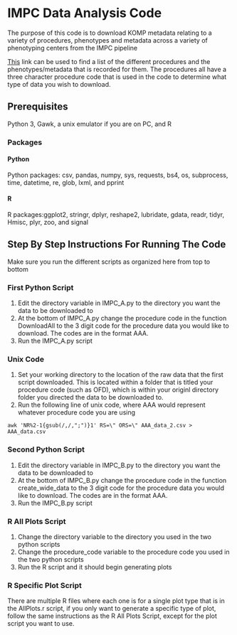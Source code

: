 # IMPC Data Analysis Code
The purpose of this code is to download KOMP metadata relating to a variety of procedures, phenotypes and metadata across a variety of phenotyping centers from the IMPC pipeline

[This](http://www.mousephenotype.org/impress/procedures/7) link can be used to find a list of the different procedures and the phenotypes/metadata that is recorded for them. The procedures all have a three character procedure code that is used in the code to determine what type of data you wish to download.


## Prerequisites 
Python 3,
Gawk, 
a unix emulator if you are on PC, and
R

### Packages

#### Python
Python packages: csv, pandas, numpy, sys, requests, bs4, os, subprocess, time, datetime, re, glob, lxml, and pprint

#### R
R packages:ggplot2, stringr, dplyr, reshape2, lubridate, gdata, readr, tidyr, Hmisc, plyr, zoo, and signal

## Step By Step Instructions For Running The Code

Make sure you run the different scripts as organized here from top to bottom

### First Python Script
1. Edit the directory variable in IMPC_A.py to the directory you want the data to be downloaded to
2. At the bottom of IMPC_A.py change the procedure code in the function DownloadAll to the 3 digit code for the procedure data you would like to download. The codes are in the format AAA. 
3. Run the IMPC_A.py script 

### Unix Code
1. Set your working directory to the location of the raw data that the first script downloaded. This is located within a folder that is titled your procedure code (such as OFD), which is within your originl directory folder you directed the data to be downloaded to.
2. Run the following line of unix code, where AAA would represent whatever procedure code you are using 
```
awk 'NR%2-1{gsub(/,/,";")}1' RS=\" ORS=\" AAA_data_2.csv > AAA_data.csv
```

### Second Python Script 
1. Edit the directory variable in IMPC_B.py to the directory you want the data to be downloaded to
2. At the bottom of IMPC_B.py change the procedure code in the function create_wide_data to the 3 digit code for the procedure data you would like to download. The codes are in the format AAA. 
3. Run the IMPC_B.py script 

### R All Plots Script
1. Change the directory variable to the directory you used in the two python scripts
2. Change the procedure_code variable to the procedure code you used in the two python scripts 
3. Run the R script and it should begin generating plots 

### R Specific Plot Script
There are multiple R files where each one is for a single plot type that is in the AllPlots.r script, if you only want to generate a specific type of plot, follow the same instructions as the R All Plots Script, except for the plot script you want to use.
